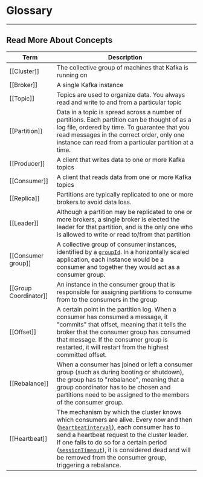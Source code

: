 # Glossary

---

## Read More About Concepts
| Term | Description |
|------|-------------|
| [[Cluster]] | The collective group of machines that Kafka is running on |
| [[Broker]] | A single Kafka instance |
| [[Topic]] | Topics are used to organize data. You always read and write to and from a particular topic |
| [[Partition]] | Data in a topic is spread across a number of partitions. Each partition can be thought of as a log file, ordered by time. To guarantee that you read messages in the correct order, only one instance can read from a particular partition at a time. |
| [[Producer]] | A client that writes data to one or more Kafka topics |
| [[Consumer]] | A client that reads data from one or more Kafka topics |
|[[Replica]] | Partitions are typically replicated to one or more brokers to avoid data loss. |
| [[Leader]] | Although a partition may be replicated to one or more brokers, a single broker is elected the leader for that partition, and is the only one who is allowed to write or read to/from that partition |
| [[Consumer group]] | A collective group of consumer instances, identified by a [`groupId`](https://kafka.js.org/docs/consuming#a-name-options-a-options). In a horizontally scaled application, each instance would be a consumer and together they would act as a consumer group. |
| [[Group Coordinator]] | An instance in the consumer group that is responsible for assigning partitions to consume from to the consumers in the group |
| [[Offset]] | A certain point in the partition log. When a consumer has consumed a message, it "commits" that offset, meaning that it tells the broker that the consumer group has consumed that message. If the consumer group is restarted, it will restart from the highest committed offset. |
| [[Rebalance]] | When a consumer has joined or left a consumer group (such as during booting or shutdown), the group has to "rebalance", meaning that a group coordinator has to be chosen and partitions need to be assigned to the members of the consumer group. |
| [[Heartbeat]] | The mechanism by which the cluster knows which consumers are alive. Every now and then ([`heartbeatInterval`](https://kafka.js.org/docs/consuming#a-name-options-a-options)), each consumer has to send a heartbeat request to the cluster leader. If one fails to do so for a certain period ([`sessionTimeout`](https://kafka.js.org/docs/consuming#a-name-options-a-options)), it is considered dead and will be removed from the consumer group, triggering a rebalance. |
